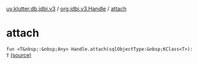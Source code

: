 [uy.klutter.db.jdbi.v3](../index.md) / [org.jdbi.v3.Handle](index.md) / [attach](.)


# attach
`fun <T&nbsp;:&nbsp;Any> Handle.attach(sqlObjectType:&nbsp;KClass<T>): T` [(source)](https://github.com/kohesive/klutter/blob/master/db-jdbi-v3-jdk8/src/main/kotlin/uy/klutter/db/jdbi/v3/Extensions.kt#L41)


